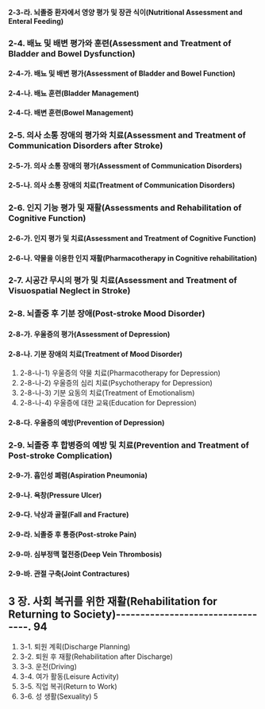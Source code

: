 #### 2-3-라. 뇌졸중 환자에서 영양 평가 및 장관 식이(Nutritional Assessment and Enteral Feeding)
### 2-4. 배뇨 및 배변 평가와 훈련(Assessment and Treatment of Bladder and Bowel Dysfunction)
#### 2-4-가. 배뇨 및 배변 평가(Assessment of Bladder and Bowel Function)
#### 2-4-나. 배뇨 훈련(Bladder Management)
#### 2-4-다. 배변 훈련(Bowel Management)
### 2-5. 의사 소통 장애의 평가와 치료(Assessment and Treatment of Communication Disorders after Stroke)
#### 2-5-가. 의사 소통 장애의 평가(Assessment of Communication Disorders)
#### 2-5-나. 의사 소통 장애의 치료(Treatment of Communication Disorders)
### 2-6. 인지 기능 평가 및 재활(Assessments and Rehabilitation of Cognitive Function)
#### 2-6-가. 인지 평가 및 치료(Assessment and Treatment of Cognitive Function)
#### 2-6-나. 약물을 이용한 인지 재활(Pharmacotherapy in Cognitive rehabilitation)
### 2-7. 시공간 무시의 평가 및 치료(Assessment and Treatment of Visuospatial Neglect in Stroke)
### 2-8. 뇌졸중 후 기분 장애(Post-stroke Mood Disorder)
#### 2-8-가. 우울증의 평가(Assessment of Depression)
#### 2-8-나. 기분 장애의 치료(Treatment of Mood Disorder)
1.  2-8-나-1) 우울증의 약물 치료(Pharmacotherapy for Depression)
2.  2-8-나-2) 우울증의 심리 치료(Psychotherapy for Depression)
3.  2-8-나-3) 기분 요동의 치료(Treatment of Emotionalism)
4.  2-8-나-4) 우울증에 대한 교육(Education for Depression)
#### 2-8-다. 우울증의 예방(Prevention of Depression)
### 2-9. 뇌졸중 후 합병증의 예방 및 치료(Prevention and Treatment of Post-stroke Complication)
#### 2-9-가. 흡인성 폐렴(Aspiration Pneumonia)
#### 2-9-나. 욕창(Pressure Ulcer)
#### 2-9-다. 낙상과 골절(Fall and Fracture)
#### 2-9-라. 뇌졸중 후 통증(Post-stroke Pain)
#### 2-9-마. 심부정맥 혈전증(Deep Vein Thrombosis)
#### 2-9-바. 관절 구축(Joint Contractures)

## 3 장. 사회 복귀를 위한 재활(Rehabilitation for Returning to Society)---------------------------------. 94
1.  3-1. 퇴원 계획(Discharge Planning)
2.  3-2. 퇴원 후 재활(Rehabilitation after Discharge)
3.  3-3. 운전(Driving)
4.  3-4. 여가 활동(Leisure Activity)
5.  3-5. 직업 복귀(Return to Work)
6.  3-6. 성 생활(Sexuality)
<PAGE>5